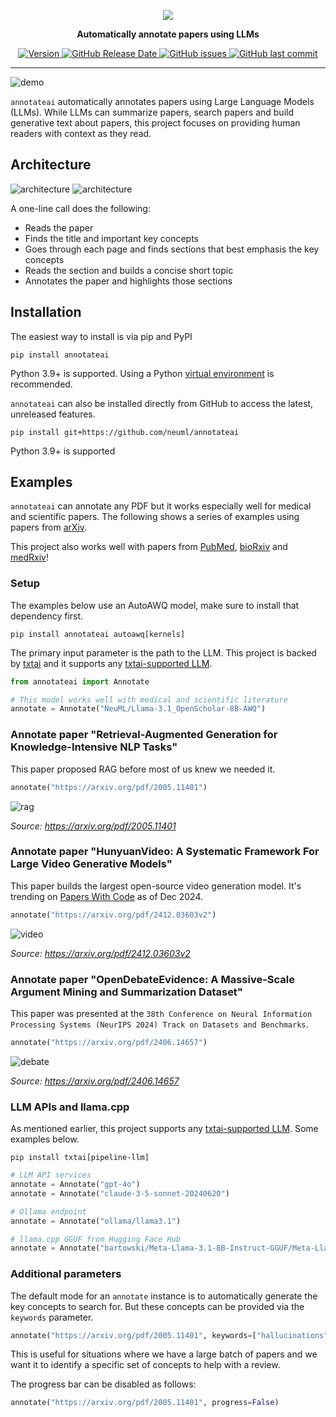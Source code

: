 <p align="center">
    <img src="https://raw.githubusercontent.com/neuml/annotateai/master/logo.png"/>
</p>

<p align="center">
    <b>Automatically annotate papers using LLMs</b>
</p>

<p align="center">
    <a href="https://github.com/neuml/annotateai/releases">
        <img src="https://img.shields.io/github/release/neuml/annotateai.svg?style=flat&color=success" alt="Version"/>
    </a>
    <a href="https://github.com/neuml/annotateai/releases">
        <img src="https://img.shields.io/github/release-date/neuml/annotateai.svg?style=flat&color=blue" alt="GitHub Release Date"/>
    </a>
    <a href="https://github.com/neuml/annotateai/issues">
        <img src="https://img.shields.io/github/issues/neuml/annotateai.svg?style=flat&color=success" alt="GitHub issues"/>
    </a>
    <a href="https://github.com/neuml/annotateai">
        <img src="https://img.shields.io/github/last-commit/neuml/annotateai.svg?style=flat&color=blue" alt="GitHub last commit"/>
    </a>
</p>

-------------------------------------------------------------------------------------------------------------------------------------------------------

![demo](https://raw.githubusercontent.com/neuml/annotateai/master/demo.png)

`annotateai` automatically annotates papers using Large Language Models (LLMs). While LLMs can summarize papers, search papers and build generative text about papers, this project focuses on providing human readers with context as they read.

## Architecture

![architecture](https://raw.githubusercontent.com/neuml/annotateai/master/images/architecture.png#gh-light-mode-only)
![architecture](https://raw.githubusercontent.com/neuml/annotateai/master/images/architecture-dark.png#gh-dark-mode-only)

A one-line call does the following:

- Reads the paper
- Finds the title and important key concepts
- Goes through each page and finds sections that best emphasis the key concepts
- Reads the section and builds a concise short topic
- Annotates the paper and highlights those sections

## Installation
The easiest way to install is via pip and PyPI

```
pip install annotateai
```

Python 3.9+ is supported. Using a Python [virtual environment](https://docs.python.org/3/library/venv.html) is recommended.

`annotateai` can also be installed directly from GitHub to access the latest, unreleased features.

```
pip install git+https://github.com/neuml/annotateai
```

Python 3.9+ is supported

## Examples

`annotateai` can annotate any PDF but it works especially well for medical and scientific papers. The following shows a series of examples using papers from [arXiv](https://arxiv.org/).

This project also works well with papers from [PubMed](https://pubmed.ncbi.nlm.nih.gov/), [bioRxiv](https://www.biorxiv.org/) and [medRxiv](https://www.medrxiv.org/)!

### Setup

The examples below use an AutoAWQ model, make sure to install that dependency first.

```
pip install annotateai autoawq[kernels]
```

The primary input parameter is the path to the LLM. This project is backed by [txtai](https://github.com/neuml/txtai) and it supports any [txtai-supported LLM](https://neuml.github.io/txtai/pipeline/text/llm/).

```python
from annotateai import Annotate

# This model works well with medical and scientific literature
annotate = Annotate("NeuML/Llama-3.1_OpenScholar-8B-AWQ")
```

### Annotate paper "Retrieval-Augmented Generation for Knowledge-Intensive NLP Tasks"

This paper proposed RAG before most of us knew we needed it.

```python
annotate("https://arxiv.org/pdf/2005.11401")
```

![rag](https://raw.githubusercontent.com/neuml/annotateai/master/images/rag.png)

_Source: https://arxiv.org/pdf/2005.11401_

### Annotate paper "HunyuanVideo: A Systematic Framework For Large Video Generative Models"

This paper builds the largest open-source video generation model. It's trending on [Papers With Code](https://paperswithcode.com/) as of Dec 2024.

```python
annotate("https://arxiv.org/pdf/2412.03603v2")
```

![video](https://raw.githubusercontent.com/neuml/annotateai/master/images/video.png)

_Source: https://arxiv.org/pdf/2412.03603v2_

### Annotate paper "OpenDebateEvidence: A Massive-Scale Argument Mining and Summarization Dataset"

This paper was presented at the `38th Conference on Neural Information Processing Systems (NeurIPS 2024) Track on Datasets and Benchmarks`.

```python
annotate("https://arxiv.org/pdf/2406.14657")
```

![debate](https://raw.githubusercontent.com/neuml/annotateai/master/images/debate.png)

_Source: https://arxiv.org/pdf/2406.14657_

### LLM APIs and llama.cpp

As mentioned earlier, this project supports any [txtai-supported LLM](https://neuml.github.io/txtai/pipeline/text/llm/). Some examples below.

```
pip install txtai[pipeline-llm]
```

```python
# LLM API services
annotate = Annotate("gpt-4o")
annotate = Annotate("claude-3-5-sonnet-20240620")

# Ollama endpoint
annotate = Annotate("ollama/llama3.1")

# llama.cpp GGUF from Hugging Face Hub
annotate = Annotate("bartowski/Meta-Llama-3.1-8B-Instruct-GGUF/Meta-Llama-3.1-8B-Instruct-Q4_K_M.gguf")
```

### Additional parameters

The default mode for an `annotate` instance is to automatically generate the key concepts to search for. But these concepts can be provided via the `keywords` parameter.

```python
annotate("https://arxiv.org/pdf/2005.11401", keywords=["hallucinations", "llm"])
```

This is useful for situations where we have a large batch of papers and we want it to identify a specific set of concepts to help with a review.

The progress bar can be disabled as follows:

```python
annotate("https://arxiv.org/pdf/2005.11401", progress=False)
```